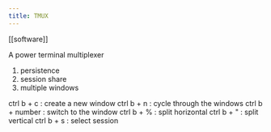 ```yaml
---
title: TMUX
---
```

[[software]]

A power terminal multiplexer

1. persistence
2. session share
3. multiple windows

ctrl b + c : create a new window
ctrl b + n : cycle through the  windows
ctrl b + number : switch to the window
ctrl b + % : split horizontal
ctrl b + "  : split vertical
		ctrl b + s : select session
